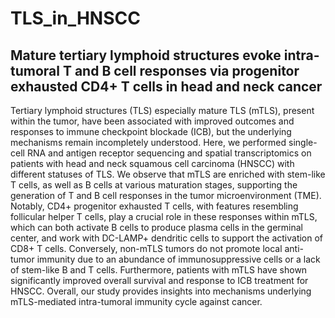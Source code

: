 # TLS_in_HNSCC
## Mature tertiary lymphoid structures evoke intra-tumoral T and B cell responses via progenitor exhausted CD4+ T cells in head and neck cancer

Tertiary lymphoid structures (TLS) especially mature TLS (mTLS), present within the tumor, have been associated with improved outcomes and responses to immune checkpoint blockade (ICB), but the underlying mechanisms remain incompletely understood. Here, we performed single-cell RNA and antigen receptor sequencing and spatial transcriptomics on patients with head and neck squamous cell carcinoma (HNSCC) with different statuses of TLS. We observe that mTLS are enriched with stem-like T cells, as well as B cells at various maturation stages, supporting the generation of T and B cell responses in the tumor microenvironment (TME). Notably, CD4+ progenitor exhausted T cells, with features resembling follicular helper T cells, play a crucial role in these responses within mTLS, which can both activate B cells to produce plasma cells in the germinal center, and work with DC-LAMP+ dendritic cells to support the activation of CD8+ T cells. Conversely, non-mTLS tumors do not promote local anti-tumor immunity due to an abundance of immunosuppressive cells or a lack of stem-like B and T cells. Furthermore, patients with mTLS have shown significantly improved overall survival and response to ICB treatment for HNSCC. Overall, our study provides insights into mechanisms underlying mTLS-mediated intra-tumoral immunity cycle against cancer.
##
